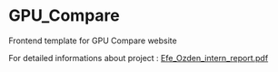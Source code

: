 # GPU_Compare
Frontend template for GPU Compare website

For detailed informations about project : [Efe_Ozden_intern_report.pdf](https://github.com/blurlander/GPU_Compare/files/10142269/Efe_Ozden_intern_report.pdf)
